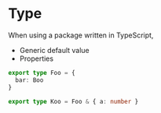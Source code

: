 # Type

When using a package written in TypeScript,

- Generic default value
- Properties


```ts
export type Foo = {
  bar: Boo
}

export type Koo = Foo & { a: number }
```
